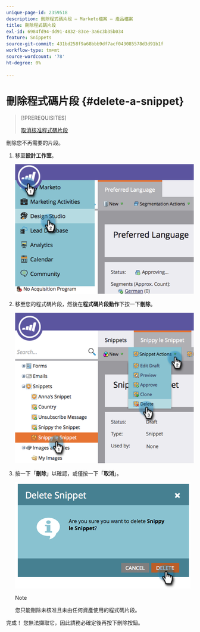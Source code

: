 ```yaml
---
unique-page-id: 2359518
description: 刪除程式碼片段 — Marketo檔案 — 產品檔案
title: 刪除程式碼片段
exl-id: 6984fd94-dd91-4832-83ce-3a6c3b35b034
feature: Snippets
source-git-commit: 431bd258f9a68bbb9df7acf043085578d3d91b1f
workflow-type: tm+mt
source-wordcount: '78'
ht-degree: 0%

---
```


# 刪除程式碼片段 {#delete-a-snippet}

>[!PREREQUISITES]
>
>[取消核准程式碼片段](/help/marketo/product-docs/personalization/segmentation-and-snippets/snippets/unapprove-a-snippet.md)

刪除您不再需要的片段。

1. 移至&#x200B;**設計工作室**。

   ![](assets/image2014-9-16-10-3a43-3a47.png)

1. 移至您的程式碼片段，然後在&#x200B;**程式碼片段動作**&#x200B;下按一下&#x200B;**刪除**。

   ![](assets/image2014-9-16-10-3a43-3a57.png)

1. 按一下「**刪除**」以確認，或僅按一下「**取消**」。

   ![](assets/image2014-9-16-10-3a44-3a8.png)

   >[!NOTE]
   >
   >您只能刪除未核准且未由任何資產使用的程式碼片段。

完成！ 您無法擷取它，因此請務必確定後再按下刪除按鈕。
